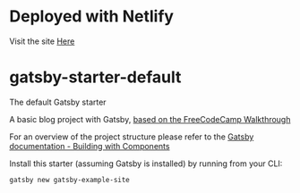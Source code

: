 # Deployed with Netlify
Visit the site [Here](https://pedantic-gates-feeb19.netlify.com/)

# gatsby-starter-default
The default Gatsby starter

A basic blog project with Gatsby, [based on the FreeCodeCamp Walkthrough](https://medium.freecodecamp.org/how-to-build-a-react-and-gatsby-powered-blog-in-about-10-minutes-625c35c06481)

For an overview of the project structure please refer to the [Gatsby documentation - Building with Components](https://www.gatsbyjs.org/docs/building-with-components/)

Install this starter (assuming Gatsby is installed) by running from your CLI:
```
gatsby new gatsby-example-site
```

